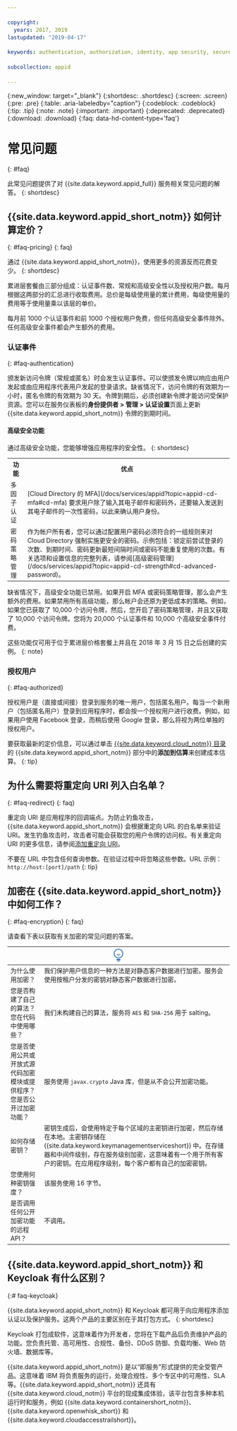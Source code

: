 ```yaml
---

copyright:
  years: 2017, 2019
lastupdated: "2019-04-17"

keywords: authentication, authorization, identity, app security, secure

subcollection: appid

---
```


{:new_window: target="_blank"}
{:shortdesc: .shortdesc}
{:screen: .screen}
{:pre: .pre}
{:table: .aria-labeledby="caption"}
{:codeblock: .codeblock}
{:tip: .tip}
{:note: .note}
{:important: .important}
{:deprecated: .deprecated}
{:download: .download}
{:faq: data-hd-content-type='faq'}


# 常见问题
{: #faq}

此常见问题提供了对 {{site.data.keyword.appid_full}} 服务相关常见问题的解答。
{: shortdesc}


## {{site.data.keyword.appid_short_notm}} 如何计算定价？
{: #faq-pricing}
{: faq}

通过 {{site.data.keyword.appid_short_notm}}，使用更多的资源反而花费变少。
{: shortdesc}

累进层套餐由三部分组成：认证事件数、常规和高级安全性以及授权用户数。每月根据这两部分的汇总进行收取费用。总价是每级使用量的累计费用，每级使用量的费用等于使用量乘以该层的单价。

每月前 1000 个认证事件和前 1000 个授权用户免费，但任何高级安全事件除外。任何高级安全事件都会产生额外的费用。

### 认证事件
{: #faq-authentication}

颁发新访问令牌（常规或匿名）时会发生认证事件。可以使颁发令牌以响应由用户发起或由应用程序代表用户发起的登录请求。缺省情况下，访问令牌的有效期为一小时，匿名令牌的有效期为 30 天。令牌到期后，必须创建新令牌才能访问受保护资源。您可以在服务仪表板的**身份提供者 > 管理 > 认证设置**页面上更新 {{site.data.keyword.appid_short_notm}} 令牌的到期时间。

#### 高级安全功能

通过高级安全功能，您能够增强应用程序的安全性。
{: shortdesc}

<table>
  <tr>
    <th>功能</th>
    <th>优点</th>
  </tr>
  <tr>
    <td>多因子认证</td>
    <td>[Cloud Directory 的 MFA](/docs/services/appid?topic=appid-cd-mfa#cd-mfa) 要求用户除了输入其电子邮件和密码外，还要输入发送到其电子邮件的一次性密码，以此来确认用户身份。</td>
  </tr>
  <tr>
    <td>密码策略管理</td>
    <td>作为帐户所有者，您可以通过配置用户密码必须符合的一组规则来对 Cloud Directory 强制实施更安全的密码。示例包括：锁定前尝试登录的次数、到期时间、密码更新最短间隔时间或密码不能重复使用的次数。有关选项和设置信息的完整列表，请参阅[高级密码管理](/docs/services/appid?topic=appid-cd-strength#cd-advanced-password)。</td>
  </tr>
</table>

缺省情况下，高级安全功能已禁用。如果开启 MFA 或密码策略管理，那么会产生额外的费用。如果禁用所有高级功能，那么帐户会还原为更低成本的策略。例如，如果您已获取了 10,000 个访问令牌，然后，您开启了密码策略管理，并且又获取了 10,000 个访问令牌。您将为 20,000 个认证事件和 10,000 个高级安全事件付费。

这些功能仅可用于位于累进层价格套餐上并且在 2018 年 3 月 15 日之后创建的实例。
{: note}

### 授权用户
{: #faq-authorized}

授权用户是（直接或间接）登录到服务的唯一用户，包括匿名用户。每当一个新用户（包括匿名用户）登录到应用程序时，都会按一个授权用户进行收费。例如，如果用户使用 Facebook 登录，而稍后使用 Google 登录，那么将视为两位单独的授权用户。

要获取最新的定价信息，可以通过单击 [{{site.data.keyword.cloud_notm}} 目录](https://cloud.ibm.com/catalog/services/app-id)的 {{site.data.keyword.appid_short_notm}} 部分中的**添加到估算**来创建成本估算。
{: tip}



## 为什么需要将重定向 URI 列入白名单？
{: #faq-redirect}
{: faq}

重定向 URI 是应用程序的回调端点。为防止钓鱼攻击，{{site.data.keyword.appid_short_notm}} 会根据重定向 URL 的白名单来验证 URI。发生钓鱼攻击时，攻击者可能会获取您的用户令牌的访问权。有关重定向 URI 的更多信息，请参阅[添加重定向 URI](/docs/services/appid?topic=appid-managing-idp#add-redirect-uri)。

不要在 URL 中包含任何查询参数。在验证过程中将忽略这些参数。URL 示例：`http://host:[port]/path`
{: tip}



## 加密在 {{site.data.keyword.appid_short_notm}} 中如何工作？
{: #faq-encryption}
{: faq}

请查看下表以获取有关加密的常见问题的答案。

<table>
  <thead>
    <th colspan=2><img src="images/idea.png" alt="“更多信息”图标"/>  </th>
  </thead>
  <tbody>
    <tr>
      <td>为什么使用加密？</td>
      <td>我们保护用户信息的一种方法是对静态客户数据进行加密。服务会使用按租户分发的密钥对静态客户数据进行加密。</td>
    </tr>
    <tr>
      <td>您是否构建了自己的算法？您在代码中使用哪些？</td>
      <td>我们未构建自己的算法，服务将 <code>AES</code> 和 <code>SHA-256</code> 用于 salting。</td>
    </tr>
    <tr>
      <td>您是否使用公共或开放式源代码加密模块或提供程序？您是否公开过加密功能？</td>
      <td>服务使用 <code>javax.crypto</code> Java 库，但是从不会公开加密功能。</td>
    </tr>
    <tr>
      <td>如何存储密钥？</td>
      <td>密钥生成后，会使用特定于每个区域的主密钥进行加密，然后存储在本地。主密钥存储在 {{site.data.keyword.keymanagementserviceshort}} 中。在存储器和中间件级别，存在服务级别加密，这意味着有一个用于所有客户的密钥。在应用程序级别，每个客户都有自己的加密密钥。</td>
    </tr>
    <tr>
      <td>您使用何种密钥强度？</td>
      <td>该服务使用 16 字节。</td>
    </tr>
    <tr>
      <td>是否调用任何公开加密功能的远程 API？</td>
      <td>不调用。</td>
    </tr>
  </tbody>
</table>



## {{site.data.keyword.appid_short_notm}} 和 Keycloak 有什么区别？
{:# faq-keycloak}

{{site.data.keyword.appid_short_notm}} 和 Keycloak 都可用于向应用程序添加认证以及保护服务。这两个产品的主要区别在于其打包方式。
{: shortdesc}

Keycloak 打包成软件，这意味着作为开发者，您将在下载产品后负责维护产品的功能。您负责托管、高可用性、合规性、备份、DDoS 防御、负载均衡、Web 防火墙、数据库等。

{{site.data.keyword.appid_short_notm}} 是以“即服务”形式提供的完全受管产品。这意味着 IBM 将负责服务的运行，处理合规性、多个专区中的可用性、SLA 等。{{site.data.keyword.appid_short_notm}} 还具有 {{site.data.keyword.cloud_notm}} 平台的现成集成体验，该平台包含多种本机运行时和服务，例如 {{site.data.keyword.containershort_notm}}、{{site.data.keyword.openwhisk_short}} 和 {{site.data.keyword.cloudaccesstrailshort}}。
